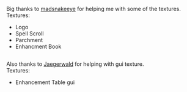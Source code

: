 
Big thanks to [madsnakeeye](https://www.instagram.com/madsnakeeye/) for helping me with some of the textures.
<br>Textures:
 - Logo
 - Spell Scroll
 - Parchment
 - Enhancment Book
##
Also thanks to [Jaegerwald](https://jaegerwald.carrd.co) for helping with gui texture.
<br>Textures:
 - Enhancement Table gui
